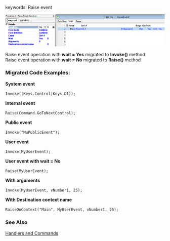 ﻿keywords: Raise event

![Raise Event](RaiseEvent.png)  

  
Raise event operation with **wait = Yes** migrated to **Invoke()** method  
Raise event operation with **wait = No** migrated to **Raise()** method

### Migrated Code Examples:


**System event**

```csdiff
Invoke((Keys.Control|Keys.D1));
```

**Internal event**

```csdiff
Raise(Command.GoToNextControl);
```

**Public event**

```csdiff
Invoke("MuPublicEvent");
```

**User event**

```csdiff
Invoke(MyUserEvent);
```

**User event with wait = No**
```csdiff
Raise(MyUserEvent);
```

**With arguments**
```csdiff
Invoke(MyUserEvent, vNumber1, 25);
```

**With Destination context name**
```csdiff
RaiseOnContext("Main", MyUserEvent, vNumber1, 25);
```

### See Also
[Handlers and Commands](handlers-and-commands.html)




